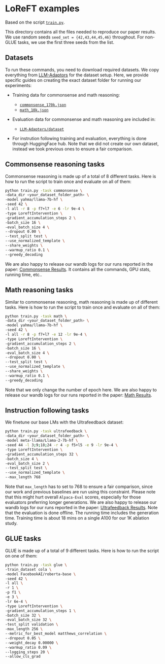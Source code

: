 # LoReFT examples

Based on the script [`train.py`](https://github.com/frankaging/pyreft/blob/main/examples/loreft/train.py).

This directory contains all the files needed to reproduce our paper results. We use random seeds `seed_set = {42,43,44,45,46}` throughout. For non-GLUE tasks, we use the first three seeds from the list.

## Datasets

To run these commands, you need to download required datasets. We copy everything from [LLM-Adaptors](https://github.com/AGI-Edgerunners/LLM-Adapters/tree/main) for the dataset setup. Here, we provide specific guides on creating the exact dataset folder for running our experiments:

- Training data for commonsense and math reasoning:
  - [`commonsense_170k.json`](https://github.com/AGI-Edgerunners/LLM-Adapters/blob/main/ft-training_set/commonsense_170k.json)
  - [`math_10k.json`](https://github.com/AGI-Edgerunners/LLM-Adapters/blob/main/ft-training_set/math_10k.json)

- Evaluation data for commonsense and math reasoning are included in:
  - [`LLM-Adapters/dataset`](https://github.com/AGI-Edgerunners/LLM-Adapters/tree/main/dataset)

- For instrution following training and evaluation, everything is done through HuggingFace hub. Note that we did not create our own dataset, instead we took previous ones to ensure a fair comparison.

## Commonsense reasoning tasks

Commonsense reasoning is made up of a total of 8 different tasks. Here is how to run the script to train once and evaluate on all of them:

```bash
python train.py -task commonsense \
-data_dir <your_dataset_folder_path> \
-model yahma/llama-7b-hf \
-seed 42 \
-l all -r 8 -p f7+l7 -e 6 -lr 9e-4 \
-type LoreftIntervention \
-gradient_accumulation_steps 2 \
-batch_size 16 \
-eval_batch_size 4 \
--dropout 0.00 \
--test_split test \
--use_normalized_template \
--share_weights \
--warmup_ratio 0.1 \
--greedy_decoding
```

We are also happy to release our wandb logs for our runs reported in the paper: [Commonsense Results](https://wandb.ai/wuzhengx/ReFT_MuadDib_commonsense). It contains all the commands, GPU stats, running time, etc..

## Math reasoning tasks

Similar to commonsense reasoning, math reasoning is made up of different tasks. Here is how to run the script to train once and evaluate on all of them:

```bash
python train.py -task math \
-data_dir <your_dataset_folder_path> \
-model yahma/llama-7b-hf \
-seed 42 \
-l all -r 8 -p f7+l7 -e 12 -lr 9e-4 \
-type LoreftIntervention \
-gradient_accumulation_steps 2 \
-batch_size 16 \
-eval_batch_size 4 \
--dropout 0.00 \
--test_split test \
--use_normalized_template \
--share_weights \
--warmup_ratio 0.1 \
--greedy_decoding
```

Note that we only change the number of epoch here. We are also happy to release our wandb logs for our runs reported in the paper: [Math Results](https://wandb.ai/wuzhengx/ReFT_MuadDib_math).

## Instruction following tasks

We finetune our base LMs with the Ultrafeedback dataset:

```bash
python train.py -task ultrafeedback \
-data_dir <your_dataset_folder_path> \
-model meta-llama/Llama-2-7b-hf \
-seed 44 -l 3;9;18;24 -r 4 -p f5+l5 -e 9 -lr 9e-4 \
-type LoreftIntervention \
-gradient_accumulation_steps 32 \
-batch_size 4 \
-eval_batch_size 2 \
--test_split test \
--use_normalized_template \
--max_length 768
```

Note that `max_length` has to set to 768 to ensure a fair comparison, since our work and previous baselines are run using this constraint. Please note that this might hurt overall `Alpaca-Eval` scores, especially for those evaluators preferring longer generations. We are also happy to release our wandb logs for our runs reported in the paper: [Ultrafeedback Results](https://wandb.ai/wuzhengx/ReFT_MuadDib_ultrafeedback). Note that the evaluation is done offline. The running time includes the generation time. Training time is about 18 mins on a single A100 for our 1K ablation study.

## GLUE tasks

GLUE is made up of a total of 9 different tasks. Here is how to run the script on one of them:

```bash
python train.py -task glue \
-train_dataset cola \
-model FacebookAI/roberta-base \
-seed 42 \
-l all \
-r 1 \
-p f1 \
-e 3 \
-lr 6e-4 \
-type LoreftIntervention \
-gradient_accumulation_steps 1 \
-batch_size 32 \
-eval_batch_size 32 \
-test_split validation \
-max_length 256 \
--metric_for_best_model matthews_correlation \
--dropout 0.05 \
--weight_decay 0.00000 \
--warmup_ratio 0.09 \
--logging_steps 20 \
--allow_cls_grad
```



